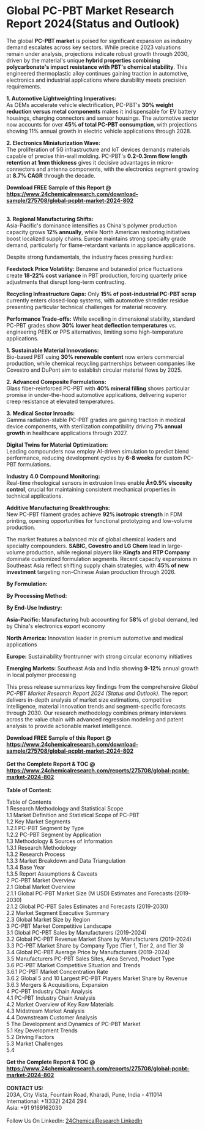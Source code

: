 <h1>Global PC-PBT Market Research Report 2024(Status and Outlook)</h1><p>The global <strong>PC-PBT market</strong> is poised for significant expansion as industry demand escalates across key sectors. While precise 2023 valuations remain under analysis, projections indicate robust growth through 2030, driven by the material's unique <strong>hybrid properties combining polycarbonate's impact resistance with PBT's chemical stability</strong>. This engineered thermoplastic alloy continues gaining traction in automotive, electronics and industrial applications where durability meets precision requirements.</p><p><strong>1. Automotive Lightweighting Imperatives:</strong><br>
As OEMs accelerate vehicle electrification, PC-PBT's <strong>30% weight reduction versus metal components</strong> makes it indispensable for EV battery housings, charging connectors and sensor housings. The automotive sector now accounts for over <strong>45% of total PC-PBT consumption</strong>, with projections showing 11% annual growth in electric vehicle applications through 2028.</p><p><strong>2. Electronics Miniaturization Wave:</strong><br>
The proliferation of 5G infrastructure and IoT devices demands materials capable of precise thin-wall molding. PC-PBT's <strong>0.2-0.3mm flow length retention at 1mm thickness</strong> gives it decisive advantages in micro-connectors and antenna components, with the electronics segment growing at <strong>8.7% CAGR</strong> through the decade.</p><div><b>Download FREE Sample of this Report @ 
            <a href="https://www.24chemicalresearch.com/download-sample/275708/global-pcpbt-market-2024-802">
            https://www.24chemicalresearch.com/download-sample/275708/global-pcpbt-market-2024-802</a></b></div><br><p><strong>3. Regional Manufacturing Shifts:</strong><br>
Asia-Pacific's dominance intensifies as China's polymer production capacity grows <strong>12% annually</strong>, while North American reshoring initiatives boost localized supply chains. Europe maintains strong specialty grade demand, particularly for flame-retardant variants in appliance applications.</p><p>Despite strong fundamentals, the industry faces pressing hurdles:</p><p><strong>Feedstock Price Volatility:</strong> Benzene and butanediol price fluctuations create <strong>18-22% cost variance</strong> in PBT production, forcing quarterly price adjustments that disrupt long-term contracting.</p><p><strong>Recycling Infrastructure Gaps:</strong> Only <strong>15% of post-industrial PC-PBT scrap</strong> currently enters closed-loop systems, with automotive shredder residue presenting particular technical challenges for material recovery.</p><p><strong>Performance Trade-offs:</strong> While excelling in dimensional stability, standard PC-PBT grades show <strong>30% lower heat deflection temperatures</strong> vs. engineering PEEK or PPS alternatives, limiting some high-temperature applications.</p><p><strong>1. Sustainable Material Innovations:</strong><br>
Bio-based PBT using <strong>30% renewable content</strong> now enters commercial production, while chemical recycling partnerships between companies like Covestro and DuPont aim to establish circular material flows by 2025.</p><p><strong>2. Advanced Composite Formulations:</strong><br>
Glass fiber-reinforced PC-PBT with <strong>40% mineral filling</strong> shows particular promise in under-the-hood automotive applications, delivering superior creep resistance at elevated temperatures.</p><p><strong>3. Medical Sector Inroads:</strong><br>
Gamma radiation-stable PC-PBT grades are gaining traction in medical device components, with sterilization compatibility driving <strong>7% annual growth</strong> in healthcare applications through 2027.</p><p><strong>Digital Twins for Material Optimization:</strong><br>
	Leading compounders now employ AI-driven simulation to predict blend performance, reducing development cycles by <strong>6-8 weeks</strong> for custom PC-PBT formulations.</p><p><strong>Industry 4.0 Compound Monitoring:</strong><br>
	Real-time rheological sensors in extrusion lines enable <strong>Â±0.5% viscosity control</strong>, crucial for maintaining consistent mechanical properties in technical applications.</p><p><strong>Additive Manufacturing Breakthroughs:</strong><br>
	New PC-PBT filament grades achieve <strong>92% isotropic strength</strong> in FDM printing, opening opportunities for functional prototyping and low-volume production.</p><p>The market features a balanced mix of global chemical leaders and specialty compounders. <strong>SABIC, Covestro and LG Chem</strong> lead in large-volume production, while regional players like <strong>Kingfa and RTP Company</strong> dominate customized formulation segments. Recent capacity expansions in Southeast Asia reflect shifting supply chain strategies, with <strong>45% of new investment</strong> targeting non-Chinese Asian production through 2026.</p><p><strong>By Formulation:</strong></p><p><strong>By Processing Method:</strong></p><p><strong>By End-Use Industry:</strong></p><p><strong>Asia-Pacific:</strong> Manufacturing hub accounting for <strong>58%</strong> of global demand, led by China's electronics export economy</p><p><strong>North America:</strong> Innovation leader in premium automotive and medical applications</p><p><strong>Europe:</strong> Sustainability frontrunner with strong circular economy initiatives</p><p><strong>Emerging Markets:</strong> Southeast Asia and India showing <strong>9-12%</strong> annual growth in local polymer processing</p><p>This press release summarizes key findings from the comprehensive <em>Global PC-PBT Market Research Report 2024 (Status and Outlook)</em>. The report delivers in-depth analysis of market size estimations, competitive intelligence, material innovation trends and segment-specific forecasts through 2030. Our research methodology combines primary interviews across the value chain with advanced regression modeling and patent analysis to provide actionable market intelligence.</p><div><b>Download FREE Sample of this Report @ 
            <a href="https://www.24chemicalresearch.com/download-sample/275708/global-pcpbt-market-2024-802">
            https://www.24chemicalresearch.com/download-sample/275708/global-pcpbt-market-2024-802</a></b></div><br><div><b>Get the Complete Report & TOC @ 
            <a href="https://www.24chemicalresearch.com/reports/275708/global-pcpbt-market-2024-802">
            https://www.24chemicalresearch.com/reports/275708/global-pcpbt-market-2024-802</a></b></div><br>
            <b>Table of Content:</b><p>Table of Contents<br />
1 Research Methodology and Statistical Scope<br />
1.1 Market Definition and Statistical Scope of PC-PBT<br />
1.2 Key Market Segments<br />
1.2.1 PC-PBT Segment by Type<br />
1.2.2 PC-PBT Segment by Application<br />
1.3 Methodology & Sources of Information<br />
1.3.1 Research Methodology<br />
1.3.2 Research Process<br />
1.3.3 Market Breakdown and Data Triangulation<br />
1.3.4 Base Year<br />
1.3.5 Report Assumptions & Caveats<br />
2 PC-PBT Market Overview<br />
2.1 Global Market Overview<br />
2.1.1 Global PC-PBT Market Size (M USD) Estimates and Forecasts (2019-2030)<br />
2.1.2 Global PC-PBT Sales Estimates and Forecasts (2019-2030)<br />
2.2 Market Segment Executive Summary<br />
2.3 Global Market Size by Region<br />
3 PC-PBT Market Competitive Landscape<br />
3.1 Global PC-PBT Sales by Manufacturers (2019-2024)<br />
3.2 Global PC-PBT Revenue Market Share by Manufacturers (2019-2024)<br />
3.3 PC-PBT Market Share by Company Type (Tier 1, Tier 2, and Tier 3)<br />
3.4 Global PC-PBT Average Price by Manufacturers (2019-2024)<br />
3.5 Manufacturers PC-PBT Sales Sites, Area Served, Product Type<br />
3.6 PC-PBT Market Competitive Situation and Trends<br />
3.6.1 PC-PBT Market Concentration Rate<br />
3.6.2 Global 5 and 10 Largest PC-PBT Players Market Share by Revenue<br />
3.6.3 Mergers & Acquisitions, Expansion<br />
4 PC-PBT Industry Chain Analysis<br />
4.1 PC-PBT Industry Chain Analysis<br />
4.2 Market Overview of Key Raw Materials<br />
4.3 Midstream Market Analysis<br />
4.4 Downstream Customer Analysis<br />
5 The Development and Dynamics of PC-PBT Market <br />
5.1 Key Development Trends<br />
5.2 Driving Factors<br />
5.3 Market Challenges<br />
5.4 </p><div><b>Get the Complete Report & TOC @ 
            <a href="https://www.24chemicalresearch.com/reports/275708/global-pcpbt-market-2024-802">
            https://www.24chemicalresearch.com/reports/275708/global-pcpbt-market-2024-802</a></b></div><br><b>CONTACT US:</b><br>
            203A, City Vista, Fountain Road, Kharadi, Pune, India - 411014<br>
            International: +1(332) 2424 294<br>
            Asia: +91 9169162030 <br><br>
            Follow Us On LinkedIn: <a href="https://www.linkedin.com/company/24chemicalresearch/">24ChemicalResearch LinkedIn</a>